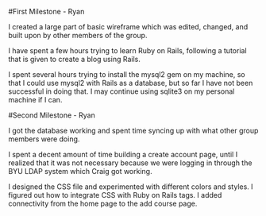 #First Milestone - Ryan

I created a large part of basic wireframe which was edited, changed, and built upon 
by other members of the group.

I have spent a few hours trying to learn Ruby on Rails, following a tutorial
that is given to create a blog using Rails.

I spent several hours trying to install the mysql2 gem on my machine, so that I
could use mysql2 with Rails as a database, but so far I have not been successful
in doing that. I may continue using sqlite3 on my personal machine if I can.

#Second Milestone - Ryan

I got the database working and spent time syncing up with what other group members
were doing. 

I spent a decent amount of time building a create account page, until I realized
that it was not necessary because we were logging in through the BYU LDAP system which
Craig got working.

I designed the CSS file and experimented with different colors and styles. I figured out how to
integrate CSS with Ruby on Rails tags. I added connectivity from the home page to the add course
page.
